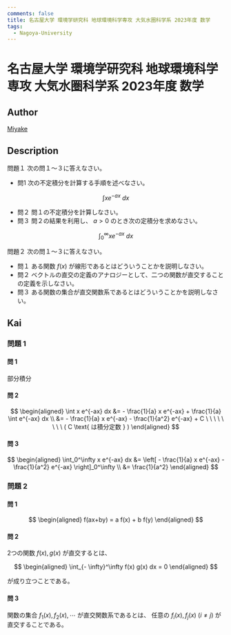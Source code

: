 ```yaml
---
comments: false
title: 名古屋大学 環境学研究科 地球環境科学専攻 大気水圏科学系 2023年度 数学
tags:
  - Nagoya-University
---
```

# 名古屋大学 環境学研究科 地球環境科学専攻 大気水圏科学系 2023年度 数学

## **Author**
[Miyake](https://miyake.github.io/exams/index.html)

## **Description**
問題１ 次の問１～３に答えなさい。 

- 問1 次の不定積分を計算する手順を述べなさい。 

$$
\int xe^{-ax}\ dx
$$

- 問２ 問１の不定積分を計算しなさい。 
- 問３ 問２の結果を利用し、 $a > 0$ のとき次の定積分を求めなさい。 

$$
\int_0^{\infty} xe^{-ax}\ dx
$$

問題２ 次の問１～３に答えなさい。 

- 問１ ある関数 $f(x)$ が線形であるとはどういうことかを説明しなさい。 
- 問２ ベクトルの直交の定義のアナロジーとして、二つの関数が直交することの定義を示しなさい。 
- 問３ ある関数の集合が直交関数系であるとはどういうことかを説明しなさい。

## **Kai**
### 問題 1
#### 問 1
部分積分

#### 問 2

$$
  \begin{aligned}
  \int x e^{-ax} dx
  &= - \frac{1}{a} x e^{-ax} + \frac{1}{a} \int e^{-ax} dx
  \\
  &= - \frac{1}{a} x e^{-ax} - \frac{1}{a^2} e^{-ax} + C
  \ \ \ \ \ \ \ \ ( C \text{ は積分定数 } )
  \end{aligned}
$$

#### 問 3

$$
  \begin{aligned}
  \int_0^\infty x e^{-ax} dx
  &= \left[ - \frac{1}{a} x e^{-ax} - \frac{1}{a^2} e^{-ax} \right]_0^\infty
  \\
  &= \frac{1}{a^2}
  \end{aligned}
$$

### 問題 2
#### 問 1

$$
  \begin{aligned}
  f(ax+by) = a f(x) + b f(y)
  \end{aligned}
$$

#### 問 2
2つの関数 $f(x), g(x)$ が直交するとは、

$$
\begin{aligned}
\int_{- \infty}^\infty f(x) g(x) dx = 0
\end{aligned}
$$

が成り立つことである。

#### 問 3
関数の集合 $f_1(x), f_2(x), \cdots$ が直交関数系であるとは、
任意の $f_i(x), f_j(x) \ (i \ne j)$ が直交することである。